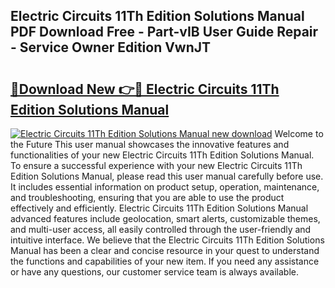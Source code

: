 ## Electric Circuits 11Th Edition Solutions Manual PDF Download Free - Part-vIB User Guide Repair - Service Owner Edition VwnJT

# <h2><a href="http://bc40026.oget.top/?id=Electric+Circuits+11Th+Edition+Solutions+Manual">🔗Download New 👉🔴 Electric Circuits 11Th Edition Solutions Manual</a></h2>

[![Electric Circuits 11Th Edition Solutions Manual new download](https://i.imgur.com/5g1atiW.png)](http://bc40026.oget.top/?id=Electric+Circuits+11Th+Edition+Solutions+Manual)
Welcome to the Future This user manual showcases the innovative features and functionalities of your new Electric Circuits 11Th Edition Solutions Manual. To ensure a successful experience with your new Electric Circuits 11Th Edition Solutions Manual, please read this user manual carefully before use. It includes essential information on product setup, operation, maintenance, and troubleshooting, ensuring that you are able to use the product effectively and efficiently. Electric Circuits 11Th Edition Solutions Manual advanced features include geolocation, smart alerts, customizable themes, and multi-user access, all easily controlled through the user-friendly and intuitive interface. We believe that the Electric Circuits 11Th Edition Solutions Manual has been a clear and concise resource in your quest to understand the functions and capabilities of your new item. If you need any assistance or have any questions, our customer service team is always available.
